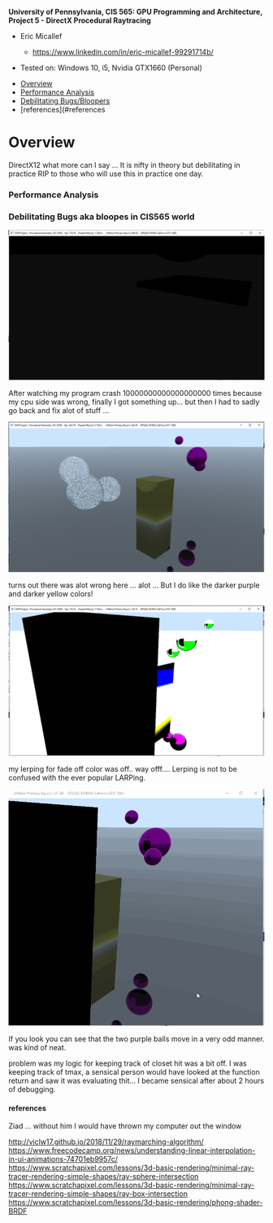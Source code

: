 **University of Pennsylvania, CIS 565: GPU Programming and Architecture,
Project 5 - DirectX Procedural Raytracing**

* Eric Micallef
  * https://www.linkedin.com/in/eric-micallef-99291714b/
  
* Tested on: Windows 10, i5, Nvidia GTX1660 (Personal)

- [Overview](#Overview)
- [Performance Analysis](#Performance_Analysis)
- [Debilitating Bugs/Bloopers](#Debilitating_Bugs_aka_bloopers_in_CIS565_world)
- [references](#references

# Overview

DirectX12 what more can I say ... It is nifty in theory but debilitating in practice RIP to those who will use this in practice one day.

### Performance Analysis



### Debilitating Bugs aka bloopes in CIS565 world

![](images/looks_close_enough.PNG)

After watching my program crash 10000000000000000000 times because my cpu side was wrong, finally I got something up... but then I had to sadly go back and fix alot of stuff ... 

![](images/fuzzy.PNG)

turns out there was alot wrong here ... alot ... But I do like the darker purple and darker yellow colors!

![](images/wtf.PNG)

my lerping for fade off color was off.. way offf.... Lerping is not to be confused with the ever popular LARPing.

![](images/weird_balls.gif)

If you look you can see that the two purple balls move in a very odd manner. was kind of neat.

problem was my logic for keeping track of closet hit was a bit off. I was keeping track of tmax, a sensical person would have looked at the function return and saw it was evaluating thit... I became sensical after about 2 hours of debugging.

#### references

Ziad ... without him I would have thrown my computer out the window

http://viclw17.github.io/2018/11/29/raymarching-algorithm/
https://www.freecodecamp.org/news/understanding-linear-interpolation-in-ui-animations-74701eb9957c/	
https://www.scratchapixel.com/lessons/3d-basic-rendering/minimal-ray-tracer-rendering-simple-shapes/ray-sphere-intersection
https://www.scratchapixel.com/lessons/3d-basic-rendering/minimal-ray-tracer-rendering-simple-shapes/ray-box-intersection
https://www.scratchapixel.com/lessons/3d-basic-rendering/phong-shader-BRDF

